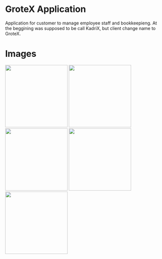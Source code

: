 # GroteX Application
Application for customer to manage employee staff and bookkeepieng. At the beggining was supposed to be call KadriX, but client change name to GroteX.

# Images
<img src="https://github.com/Kevvski/JobAssistant/blob/main/Images/1.png" width="200">
<img src="https://github.com/Kevvski/JobAssistant/blob/main/Images/2.png" width="200">
<img src="https://github.com/Kevvski/JobAssistant/blob/main/Images/3.png" width="200">
<img src="https://github.com/Kevvski/JobAssistant/blob/main/Images/4.png" width="200">
<img src="https://github.com/Kevvski/JobAssistant/blob/main/Images/5.png" width="200">
